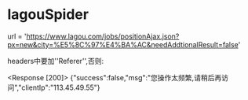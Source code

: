 # lagouSpider
url = 'https://www.lagou.com/jobs/positionAjax.json?px=new&city=%E5%8C%97%E4%BA%AC&needAddtionalResult=false'

headers中要加''Referer'',否则:


<Response [200]>
{"success":false,"msg":"您操作太频繁,请稍后再访问","clientIp":"113.45.49.55"}
